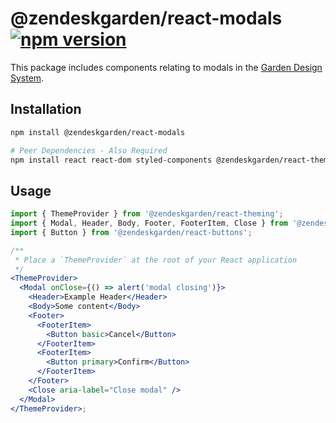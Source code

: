 # @zendeskgarden/react-modals [![npm version](https://flat.badgen.net/npm/v/@zendeskgarden/react-modals)](https://www.npmjs.com/package/@zendeskgarden/react-modals)

This package includes components relating to modals in the
[Garden Design System](https://zendeskgarden.github.io/).

## Installation

```sh
npm install @zendeskgarden/react-modals

# Peer Dependencies - Also Required
npm install react react-dom styled-components @zendeskgarden/react-theming
```

## Usage

```jsx
import { ThemeProvider } from '@zendeskgarden/react-theming';
import { Modal, Header, Body, Footer, FooterItem, Close } from '@zendeskgarden/react-modals';
import { Button } from '@zendeskgarden/react-buttons';

/**
 * Place a `ThemeProvider` at the root of your React application
 */
<ThemeProvider>
  <Modal onClose={() => alert('modal closing')}>
    <Header>Example Header</Header>
    <Body>Some content</Body>
    <Footer>
      <FooterItem>
        <Button basic>Cancel</Button>
      </FooterItem>
      <FooterItem>
        <Button primary>Confirm</Button>
      </FooterItem>
    </Footer>
    <Close aria-label="Close modal" />
  </Modal>
</ThemeProvider>;
```
